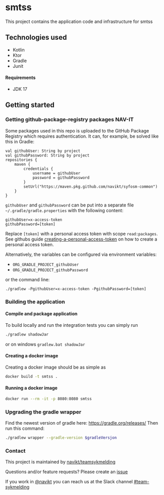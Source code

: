 # smtss

This project contains the application code and infrastructure for smtss

## Technologies used
* Kotlin
* Ktor
* Gradle
* Junit


#### Requirements

* JDK 17

## Getting started
### Getting github-package-registry packages NAV-IT
Some packages used in this repo is uploaded to the GitHub Package Registry which requires authentication. 
It can, for example, be solved like this in Gradle:
```
val githubUser: String by project
val githubPassword: String by project
repositories {
    maven {
        credentials {
            username = githubUser
            password = githubPassword
        }
        setUrl("https://maven.pkg.github.com/navikt/syfosm-common")
    }
}
```

`githubUser` and `githubPassword` can be put into a separate file `~/.gradle/gradle.properties`
with the following content:

```                                                     
githubUser=x-access-token
githubPassword=[token]
```

Replace `[token]` with a personal access token with scope `read:packages`.
See githubs guide [creating-a-personal-access-token](https://docs.github.com/en/authentication/keeping-your-account-and-data-secure/creating-a-personal-access-token) on
how to create a personal access token.

Alternatively, the variables can be configured via environment variables:

* `ORG_GRADLE_PROJECT_githubUser`
* `ORG_GRADLE_PROJECT_githubPassword`

or the command line:

```
./gradlew -PgithubUser=x-access-token -PgithubPassword=[token]
```

### Building the application
#### Compile and package application
To build locally and run the integration tests you can simply run
``` bash
./gradlew shadowJar
```
or  on windows 
`gradlew.bat shadowJar`

#### Creating a docker image
Creating a docker image should be as simple as 
``` bash
docker build -t smtss .
```

#### Running a docker image
``` bash
docker run --rm -it -p 8080:8080 smtss
```

### Upgrading the gradle wrapper
Find the newest version of gradle here: https://gradle.org/releases/ Then run this command:

``` bash
./gradlew wrapper --gradle-version $gradleVersjon
```

### Contact

This project is maintained by [navikt/teamsykmelding](CODEOWNERS)

Questions and/or feature requests?
Please create an [issue](https://github.com/navikt/smtss/issues)

If you work in [@navikt](https://github.com/navikt) you can reach us at the Slack
channel [#team-sykmelding](https://nav-it.slack.com/archives/CMA3XV997)
